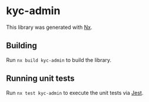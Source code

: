 # kyc-admin

This library was generated with [Nx](https://nx.dev).

## Building

Run `nx build kyc-admin` to build the library.

## Running unit tests

Run `nx test kyc-admin` to execute the unit tests via [Jest](https://jestjs.io).
